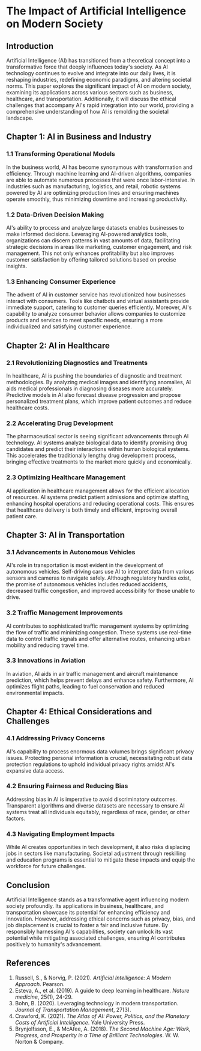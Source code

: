 # The Impact of Artificial Intelligence on Modern Society

## Introduction

Artificial Intelligence (AI) has transitioned from a theoretical concept into a transformative force that deeply influences today's society. As AI technology continues to evolve and integrate into our daily lives, it is reshaping industries, redefining economic paradigms, and altering societal norms. This paper explores the significant impact of AI on modern society, examining its applications across various sectors such as business, healthcare, and transportation. Additionally, it will discuss the ethical challenges that accompany AI's rapid integration into our world, providing a comprehensive understanding of how AI is remolding the societal landscape.

## Chapter 1: AI in Business and Industry

### 1.1 Transforming Operational Models

In the business world, AI has become synonymous with transformation and efficiency. Through machine learning and AI-driven algorithms, companies are able to automate numerous processes that were once labor-intensive. In industries such as manufacturing, logistics, and retail, robotic systems powered by AI are optimizing production lines and ensuring machines operate smoothly, thus minimizing downtime and increasing productivity.

### 1.2 Data-Driven Decision Making

AI's ability to process and analyze large datasets enables businesses to make informed decisions. Leveraging AI-powered analytics tools, organizations can discern patterns in vast amounts of data, facilitating strategic decisions in areas like marketing, customer engagement, and risk management. This not only enhances profitability but also improves customer satisfaction by offering tailored solutions based on precise insights.

### 1.3 Enhancing Consumer Experience

The advent of AI in customer service has revolutionized how businesses interact with consumers. Tools like chatbots and virtual assistants provide immediate support, catering to customer queries efficiently. Moreover, AI's capability to analyze consumer behavior allows companies to customize products and services to meet specific needs, ensuring a more individualized and satisfying customer experience.

## Chapter 2: AI in Healthcare

### 2.1 Revolutionizing Diagnostics and Treatments

In healthcare, AI is pushing the boundaries of diagnostic and treatment methodologies. By analyzing medical images and identifying anomalies, AI aids medical professionals in diagnosing diseases more accurately. Predictive models in AI also forecast disease progression and propose personalized treatment plans, which improve patient outcomes and reduce healthcare costs.

### 2.2 Accelerating Drug Development

The pharmaceutical sector is seeing significant advancements through AI technology. AI systems analyze biological data to identify promising drug candidates and predict their interactions within human biological systems. This accelerates the traditionally lengthy drug development process, bringing effective treatments to the market more quickly and economically.

### 2.3 Optimizing Healthcare Management

AI application in healthcare management allows for the efficient allocation of resources. AI systems predict patient admissions and optimize staffing, enhancing hospital operations and reducing operational costs. This ensures that healthcare delivery is both timely and efficient, improving overall patient care.

## Chapter 3: AI in Transportation

### 3.1 Advancements in Autonomous Vehicles

AI's role in transportation is most evident in the development of autonomous vehicles. Self-driving cars use AI to interpret data from various sensors and cameras to navigate safely. Although regulatory hurdles exist, the promise of autonomous vehicles includes reduced accidents, decreased traffic congestion, and improved accessibility for those unable to drive.

### 3.2 Traffic Management Improvements

AI contributes to sophisticated traffic management systems by optimizing the flow of traffic and minimizing congestion. These systems use real-time data to control traffic signals and offer alternative routes, enhancing urban mobility and reducing travel time.

### 3.3 Innovations in Aviation

In aviation, AI aids in air traffic management and aircraft maintenance prediction, which helps prevent delays and enhance safety. Furthermore, AI optimizes flight paths, leading to fuel conservation and reduced environmental impacts.

## Chapter 4: Ethical Considerations and Challenges

### 4.1 Addressing Privacy Concerns

AI's capability to process enormous data volumes brings significant privacy issues. Protecting personal information is crucial, necessitating robust data protection regulations to uphold individual privacy rights amidst AI's expansive data access.

### 4.2 Ensuring Fairness and Reducing Bias

Addressing bias in AI is imperative to avoid discriminatory outcomes. Transparent algorithms and diverse datasets are necessary to ensure AI systems treat all individuals equitably, regardless of race, gender, or other factors.

### 4.3 Navigating Employment Impacts

While AI creates opportunities in tech development, it also risks displacing jobs in sectors like manufacturing. Societal adjustment through reskilling and education programs is essential to mitigate these impacts and equip the workforce for future challenges.

## Conclusion

Artificial Intelligence stands as a transformative agent influencing modern society profoundly. Its applications in business, healthcare, and transportation showcase its potential for enhancing efficiency and innovation. However, addressing ethical concerns such as privacy, bias, and job displacement is crucial to foster a fair and inclusive future. By responsibly harnessing AI's capabilities, society can unlock its vast potential while mitigating associated challenges, ensuring AI contributes positively to humanity's advancement.

## References

1. Russell, S., & Norvig, P. (2021). *Artificial Intelligence: A Modern Approach*. Pearson.
2. Esteva, A., et al. (2019). A guide to deep learning in healthcare. *Nature medicine*, 25(1), 24-29.
3. Bohn, B. (2020). Leveraging technology in modern transportation. *Journal of Transportation Management*, 27(3).
4. Crawford, K. (2021). *The Atlas of AI: Power, Politics, and the Planetary Costs of Artificial Intelligence*. Yale University Press.
5. Brynjolfsson, E., & McAfee, A. (2018). *The Second Machine Age: Work, Progress, and Prosperity in a Time of Brilliant Technologies*. W. W. Norton & Company.
